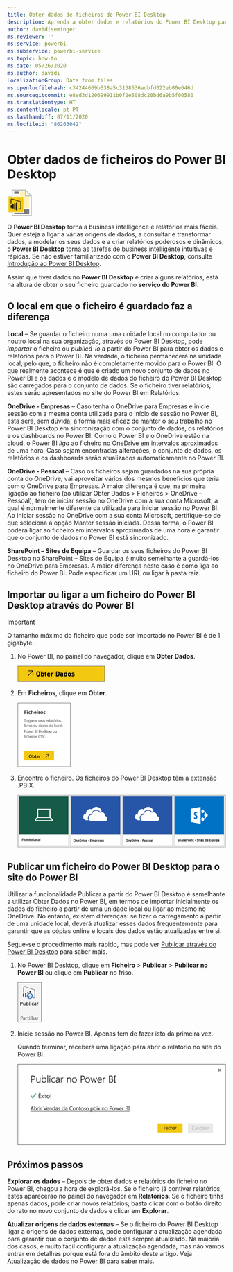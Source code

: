```yaml
---
title: Obter dados de ficheiros do Power BI Desktop
description: Aprenda a obter dados e relatórios do Power BI Desktop para o Power BI
author: davidiseminger
ms.reviewer: ''
ms.service: powerbi
ms.subservice: powerbi-service
ms.topic: how-to
ms.date: 05/26/2020
ms.author: davidi
LocalizationGroup: Data from files
ms.openlocfilehash: c34244669b538a5c3138536adbfd022eb00e646d
ms.sourcegitcommit: e8ed3d120699911b0f2e508dc20bd6a9b5f00580
ms.translationtype: HT
ms.contentlocale: pt-PT
ms.lasthandoff: 07/11/2020
ms.locfileid: "86263042"
---
```

# <a name="get-data-from-power-bi-desktop-files"></a>Obter dados de ficheiros do Power BI Desktop
![Ícone de ficheiro do Power BI Desktop](media/service-desktop-files/pbid_file_icon.png)

O **Power BI Desktop** torna a business intelligence e relatórios mais fáceis. Quer esteja a ligar a várias origens de dados, a consultar e transformar dados, a modelar os seus dados e a criar relatórios poderosos e dinâmicos, o **Power BI Desktop** torna as tarefas de business intelligente intuitivas e rápidas. Se não estiver familiarizado com o **Power BI Desktop**, consulte [Introdução ao Power BI Desktop](../fundamentals/desktop-getting-started.md).

Assim que tiver dados no **Power BI Desktop** e criar alguns relatórios, está na altura de obter o seu ficheiro guardado no **serviço do Power BI**.

## <a name="where-your-file-is-saved-makes-a-difference"></a>O local em que o ficheiro é guardado faz a diferença
**Local** – Se guardar o ficheiro numa uma unidade local no computador ou noutro local na sua organização, através do Power BI Desktop, pode *importar* o ficheiro ou *publicá-lo* a partir do Power BI para obter os dados e relatórios para o Power BI. Na verdade, o ficheiro permanecerá na unidade local, pelo que, o ficheiro não é completamente movido para o Power BI. O que realmente acontece é que é criado um novo conjunto de dados no Power BI e os dados e o modelo de dados do ficheiro do Power BI Desktop são carregados para o conjunto de dados. Se o ficheiro tiver relatórios, estes serão apresentados no site do Power BI em Relatórios.

**OneDrive - Empresas** – Caso tenha o OneDrive para Empresas e inicie sessão com a mesma conta utilizada para o início de sessão no Power BI, esta será, sem dúvida, a forma mais eficaz de manter o seu trabalho no Power BI Desktop em sincronização com o conjunto de dados, os relatórios e os dashboards no Power BI. Como o Power BI e o OneDrive estão na cloud, o Power BI *liga* ao ficheiro no OneDrive em intervalos aproximados de uma hora. Caso sejam encontradas alterações, o conjunto de dados, os relatórios e os dashboards serão atualizados automaticamente no Power BI.

**OneDrive - Pessoal** – Caso os ficheiros sejam guardados na sua própria conta do OneDrive, vai aproveitar vários dos mesmos benefícios que teria com o OneDrive para Empresas. A maior diferença é que, na primeira ligação ao ficheiro (ao utilizar Obter Dados > Ficheiros > OneDrive – Pessoal), tem de iniciar sessão no OneDrive com a sua conta Microsoft, a qual é normalmente diferente da utilizada para iniciar sessão no Power BI. Ao iniciar sessão no OneDrive com a sua conta Microsoft, certifique-se de que seleciona a opção Manter sessão iniciada. Dessa forma, o Power BI poderá ligar ao ficheiro em intervalos aproximados de uma hora e garantir que o conjunto de dados no Power BI está sincronizado.

**SharePoint – Sites de Equipa** – Guardar os seus ficheiros do Power BI Desktop no SharePoint – Sites de Equipa é muito semelhante a guardá-los no OneDrive para Empresas. A maior diferença neste caso é como liga ao ficheiro do Power BI. Pode especificar um URL ou ligar à pasta raiz.

## <a name="import-or-connect-to-a-power-bi-desktop-file-from-power-bi"></a>Importar ou ligar a um ficheiro do Power BI Desktop através do Power BI
>[!IMPORTANT]
>O tamanho máximo do ficheiro que pode ser importado no Power BI é de 1 gigabyte.

1. No Power BI, no painel do navegador, clique em **Obter Dados**.
   
   ![Captura de ecrã a mostrar a opção Obter Dados, com o botão no painel de navegação.](media/service-desktop-files/pbid_get_data_button.png)
2. Em **Ficheiros**, clique em **Obter**.
   
   ![Captura de ecrã a mostrar a caixa de diálogo Ficheiros, com o botão Obter.](media/service-desktop-files/pbid_files_get.png)
3. Encontre o ficheiro. Os ficheiros do Power BI Desktop têm a extensão .PBIX.
   
   ![Captura de ecrã a mostrar quatro mosaicos para encontrar o seu ficheiro, com os mosaicos Ficheiro Local, OneDrive Empresas, OneDrive Pessoal e SharePoint.](media/service-desktop-files/pbid_find_your_file.png)

## <a name="publish-a-file-from-power-bi-desktop-to-your-power-bi-site"></a>Publicar um ficheiro do Power BI Desktop para o site do Power BI
Utilizar a funcionalidade Publicar a partir do Power BI Desktop é semelhante a utilizar Obter Dados no Power BI, em termos de importar inicialmente os dados do ficheiro a partir de uma unidade local ou ligar ao mesmo no OneDrive. No entanto, existem diferenças: se fizer o carregamento a partir de uma unidade local, deverá atualizar esses dados frequentemente para garantir que as cópias online e locais dos dados estão atualizadas entre si. 

Segue-se o procedimento mais rápido, mas pode ver [Publicar através do Power BI Desktop](../create-reports/desktop-upload-desktop-files.md) para saber mais.

1. No Power BI Desktop, clique em **Ficheiro** > **Publicar** > **Publicar no Power BI** ou clique em **Publicar** no friso.
   
   ![Captura de ecrã a mostrar a opção Publicar no friso, que apresenta como Publicar a partir do Power B I Desktop.](media/service-desktop-files/pbid_publish.png)
2. Inicie sessão no Power BI. Apenas tem de fazer isto da primeira vez.
   
   Quando terminar, receberá uma ligação para abrir o relatório no site do Power BI.
   
   ![Captura de ecrã a mostrar a caixa de diálogo de confirmação Iniciar sessão, a indicar que iniciou sessão com êxito através de uma ligação para abrir o seu relatório.](media/service-desktop-files/pbid_publishing.png)

## <a name="next-steps"></a>Próximos passos
**Explorar os dados** – Depois de obter dados e relatórios do ficheiro no Power BI, chegou a hora de explorá-los. Se o ficheiro já contiver relatórios, estes aparecerão no painel do navegador em **Relatórios**. Se o ficheiro tinha apenas dados, pode criar novos relatórios; basta clicar com o botão direito do rato no novo conjunto de dados e clicar em **Explorar**.

**Atualizar origens de dados externas** – Se o ficheiro do Power BI Desktop ligar a origens de dados externas, pode configurar a atualização agendada para garantir que o conjunto de dados está sempre atualizado. Na maioria dos casos, é muito fácil configurar a atualização agendada, mas não vamos entrar em detalhes porque está fora do âmbito deste artigo. Veja [Atualização de dados no Power BI](refresh-data.md) para saber mais.
